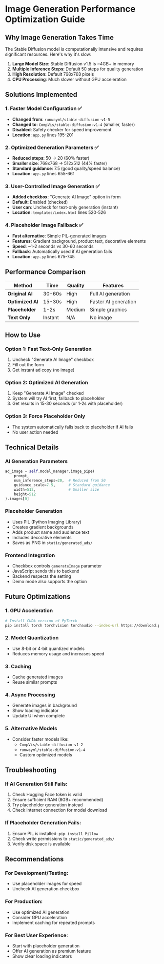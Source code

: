 # Image Generation Performance Optimization Guide

## Why Image Generation Takes Time

The Stable Diffusion model is computationally intensive and requires significant resources. Here's why it's slow:

1. **Large Model Size**: Stable Diffusion v1.5 is ~4GB+ in memory
2. **Multiple Inference Steps**: Default 50 steps for quality generation
3. **High Resolution**: Default 768x768 pixels
4. **CPU Processing**: Much slower without GPU acceleration

## Solutions Implemented

### 1. **Faster Model Configuration** ✅
- **Changed from**: `runwayml/stable-diffusion-v1-5` 
- **Changed to**: `CompVis/stable-diffusion-v1-4` (smaller, faster)
- **Disabled**: Safety checker for speed improvement
- **Location**: `app.py` lines 195-201

### 2. **Optimized Generation Parameters** ✅
- **Reduced steps**: 50 → 20 (60% faster)
- **Smaller size**: 768x768 → 512x512 (44% faster)
- **Standard guidance**: 7.5 (good quality/speed balance)
- **Location**: `app.py` lines 655-661

### 3. **User-Controlled Image Generation** ✅
- **Added checkbox**: "Generate AI Image" option in form
- **Default**: Enabled (checked)
- **User can**: Uncheck for text-only generation (instant)
- **Location**: `templates/index.html` lines 520-526

### 4. **Placeholder Image Fallback** ✅
- **Fast alternative**: Simple PIL-generated images
- **Features**: Gradient background, product text, decorative elements
- **Speed**: ~1-2 seconds vs 30-60 seconds
- **Fallback**: Automatically used if AI generation fails
- **Location**: `app.py` lines 675-745

## Performance Comparison

| Method | Time | Quality | Features |
|--------|------|---------|----------|
| **Original AI** | 30-60s | High | Full AI generation |
| **Optimized AI** | 15-30s | High | Faster AI generation |
| **Placeholder** | 1-2s | Medium | Simple graphics |
| **Text Only** | Instant | N/A | No image |

## How to Use

### Option 1: Fast Text-Only Generation
1. Uncheck "Generate AI Image" checkbox
2. Fill out the form
3. Get instant ad copy (no image)

### Option 2: Optimized AI Generation
1. Keep "Generate AI Image" checked
2. System will try AI first, fallback to placeholder
3. Get results in 15-30 seconds (or 1-2s with placeholder)

### Option 3: Force Placeholder Only
- The system automatically falls back to placeholder if AI fails
- No user action needed

## Technical Details

### AI Generation Parameters
```python
ad_image = self.model_manager.image_pipe(
    prompt,
    num_inference_steps=20,  # Reduced from 50
    guidance_scale=7.5,      # Standard guidance
    width=512,               # Smaller size
    height=512
).images[0]
```

### Placeholder Generation
- Uses PIL (Python Imaging Library)
- Creates gradient backgrounds
- Adds product name and audience text
- Includes decorative elements
- Saves as PNG in `static/generated_ads/`

### Frontend Integration
- Checkbox controls `generateImage` parameter
- JavaScript sends this to backend
- Backend respects the setting
- Demo mode also supports the option

## Future Optimizations

### 1. **GPU Acceleration**
```bash
# Install CUDA version of PyTorch
pip install torch torchvision torchaudio --index-url https://download.pytorch.org/whl/cu118
```

### 2. **Model Quantization**
- Use 8-bit or 4-bit quantized models
- Reduces memory usage and increases speed

### 3. **Caching**
- Cache generated images
- Reuse similar prompts

### 4. **Async Processing**
- Generate images in background
- Show loading indicator
- Update UI when complete

### 5. **Alternative Models**
- Consider faster models like:
  - `CompVis/stable-diffusion-v1-2`
  - `runwayml/stable-diffusion-v1-4`
  - Custom optimized models

## Troubleshooting

### If AI Generation Still Fails:
1. Check Hugging Face token is valid
2. Ensure sufficient RAM (8GB+ recommended)
3. Try placeholder generation instead
4. Check internet connection for model download

### If Placeholder Generation Fails:
1. Ensure PIL is installed: `pip install Pillow`
2. Check write permissions to `static/generated_ads/`
3. Verify disk space is available

## Recommendations

### For Development/Testing:
- Use placeholder images for speed
- Uncheck AI generation checkbox

### For Production:
- Use optimized AI generation
- Consider GPU acceleration
- Implement caching for repeated prompts

### For Best User Experience:
- Start with placeholder generation
- Offer AI generation as premium feature
- Show clear loading indicators 